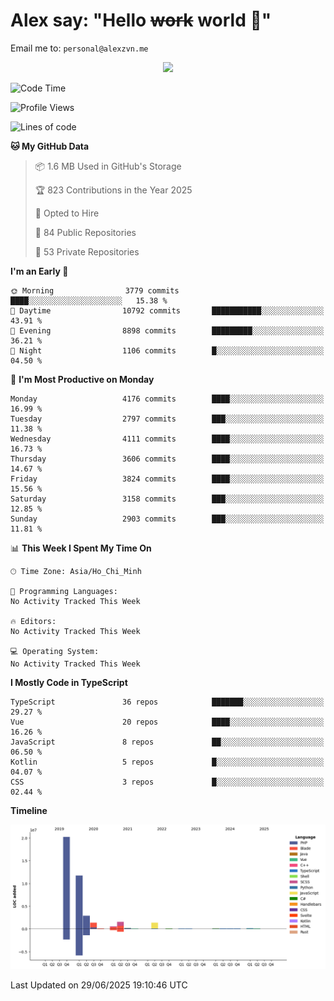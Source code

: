 # Alex say: "Hello ~~work~~ world 🐾"
Email me to: `personal@alexzvn.me`


<p align=center>
  <a href="https://skillicons.dev">
    <img src="https://skillicons.dev/icons?i=ts,js,php,nodejs,bun,vue,nuxt,react,svelte,tauri,laravel,rust,mongodb,docker,electron,redis,rabbitmq,tailwind,git,cloudflare,elysia,mysql,nginx,rollupjs,sentry,ubuntu,yarn,html,css,vite" />
  </a>
</p>

<!--START_SECTION:waka-->
![Code Time](http://img.shields.io/badge/Code%20Time-1%2C066%20hrs%2055%20mins-blue)

![Profile Views](http://img.shields.io/badge/Profile%20Views-1-blue)

![Lines of code](https://img.shields.io/badge/From%20Hello%20World%20I%27ve%20Written-40.7%20million%20lines%20of%20code-blue)

**🐱 My GitHub Data** 

> 📦 1.6 MB Used in GitHub's Storage 
 > 
> 🏆 823 Contributions in the Year 2025
 > 
> 💼 Opted to Hire
 > 
> 📜 84 Public Repositories 
 > 
> 🔑 53 Private Repositories 
 > 
**I'm an Early 🐤** 

```text
🌞 Morning                3779 commits        ████░░░░░░░░░░░░░░░░░░░░░   15.38 % 
🌆 Daytime                10792 commits       ███████████░░░░░░░░░░░░░░   43.91 % 
🌃 Evening                8898 commits        █████████░░░░░░░░░░░░░░░░   36.21 % 
🌙 Night                  1106 commits        █░░░░░░░░░░░░░░░░░░░░░░░░   04.50 % 
```
📅 **I'm Most Productive on Monday** 

```text
Monday                   4176 commits        ████░░░░░░░░░░░░░░░░░░░░░   16.99 % 
Tuesday                  2797 commits        ███░░░░░░░░░░░░░░░░░░░░░░   11.38 % 
Wednesday                4111 commits        ████░░░░░░░░░░░░░░░░░░░░░   16.73 % 
Thursday                 3606 commits        ████░░░░░░░░░░░░░░░░░░░░░   14.67 % 
Friday                   3824 commits        ████░░░░░░░░░░░░░░░░░░░░░   15.56 % 
Saturday                 3158 commits        ███░░░░░░░░░░░░░░░░░░░░░░   12.85 % 
Sunday                   2903 commits        ███░░░░░░░░░░░░░░░░░░░░░░   11.81 % 
```


📊 **This Week I Spent My Time On** 

```text
🕑︎ Time Zone: Asia/Ho_Chi_Minh

💬 Programming Languages: 
No Activity Tracked This Week

🔥 Editors: 
No Activity Tracked This Week

💻 Operating System: 
No Activity Tracked This Week
```

**I Mostly Code in TypeScript** 

```text
TypeScript               36 repos            ███████░░░░░░░░░░░░░░░░░░   29.27 % 
Vue                      20 repos            ████░░░░░░░░░░░░░░░░░░░░░   16.26 % 
JavaScript               8 repos             ██░░░░░░░░░░░░░░░░░░░░░░░   06.50 % 
Kotlin                   5 repos             █░░░░░░░░░░░░░░░░░░░░░░░░   04.07 % 
CSS                      3 repos             █░░░░░░░░░░░░░░░░░░░░░░░░   02.44 % 
```



**Timeline**

![Lines of Code chart](https://raw.githubusercontent.com/alexzvn/alexzvn/main/assets/bar_graph.png)


 Last Updated on 29/06/2025 19:10:46 UTC
<!--END_SECTION:waka-->

